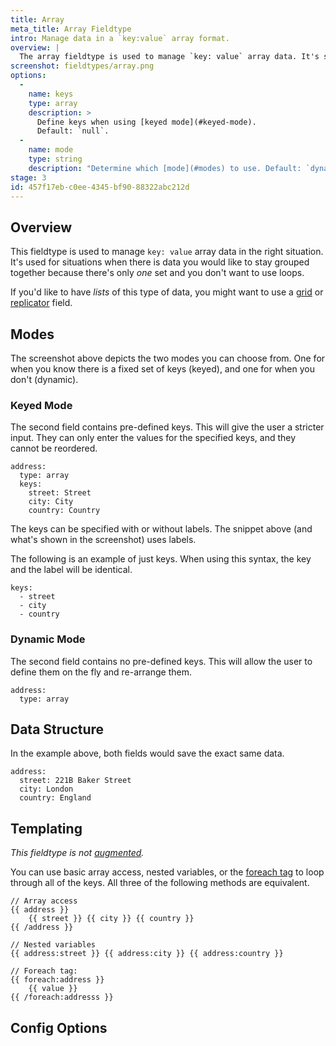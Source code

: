 ```yaml
---
title: Array
meta_title: Array Fieldtype
intro: Manage data in a `key:value` array format.
overview: |
  The array fieldtype is used to manage `key: value` array data. It's similar to the [table](/fieldtypes/table) fieldtype but with a more strict data structure and compact user interface.
screenshot: fieldtypes/array.png
options:
  -
    name: keys
    type: array
    description: >
      Define keys when using [keyed mode](#keyed-mode).
      Default: `null`.
  -
    name: mode
    type: string
    description: "Determine which [mode](#modes) to use. Default: `dynamic`."
stage: 3
id: 457f17eb-c0ee-4345-bf90-88322abc212d
---
```

## Overview

This fieldtype is used to manage `key: value` array data in the right situation. It's used for situations when there is data you would like to stay grouped together because there's only _one_ set and you don't want to use loops.

If you'd like to have _lists_ of this type of data, you might want to use a [grid](/fieldtypes/grid) or [replicator](/fieldtypes/replicator) field.

## Modes

The screenshot above depicts the two modes you can choose from. One for when you know there is a fixed set of keys (keyed), and one for when you don't (dynamic).

### Keyed Mode

The second field contains pre-defined keys. This will give the user a stricter input. They can only enter the values
for the specified keys, and they cannot be reordered.

``` .language-yaml
address:
  type: array
  keys:
    street: Street
    city: City
    country: Country
```

The keys can be specified with or without labels. The snippet above (and what's shown in the screenshot) uses labels.

The following is an example of just keys. When using this syntax, the key and the label will be identical.

```
keys:
  - street
  - city
  - country
```

### Dynamic Mode

The second field contains no pre-defined keys. This will allow the user to define them on the fly and re-arrange them.

``` .language-yaml
address:
  type: array
```


## Data Structure

In the example above, both fields would save the exact same data.

``` .language-yaml
address:
  street: 221B Baker Street
  city: London
  country: England
```

## Templating

_This fieldtype is not [augmented](/augmentation)._

You can use basic array access, nested variables, or the [foreach tag](/tags/foreach) to loop through all of the keys. All three of the following methods are equivalent.

```
// Array access
{{ address }}
    {{ street }} {{ city }} {{ country }}
{{ /address }}

// Nested variables
{{ address:street }} {{ address:city }} {{ address:country }}

// Foreach tag:
{{ foreach:address }}
    {{ value }}
{{ /foreach:addresss }}
```

## Config Options
